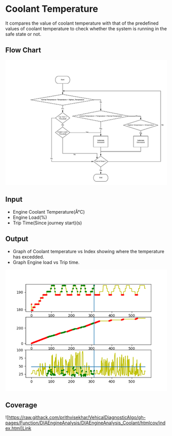 # Coolant Temperature
It compares the value of coolant temperature with that of the predefined
values of coolant temperature to check whether the system is running in the safe state or not.

## Flow Chart
![](Coolant%20Temperature%20Flow%20Chart.jpeg)


 ## Input
 
-   Engine Coolant Temperature(Â°C)
-   Engine Load(%)
-   Trip Time(Since journey start)(s)

## Output

-   Graph of Coolant temperature vs Index showing where the temperature has excedded.
-   Graph Engine load vs Trip time.

![](Result/Dataset-2.png)

## Coverage

![https://raw.githack.com/prithvisekhar/VehicalDiagnosticAlgo/gh-pages/Function/DIAEngineAnalysis/DIAEngineAnalysis_Coolant/htmlcov/index.html]Link
